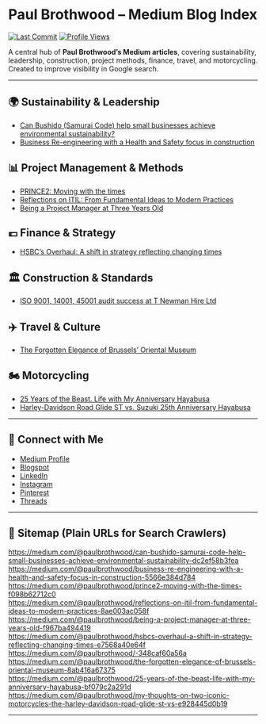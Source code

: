 # Paul Brothwood – Medium Blog Index

[![Last Commit](https://img.shields.io/github/last-commit/PaulBrothwood/paul-brothwood-medium-blogs)](https://github.com/PaulBrothwood/paul-brothwood-medium-blogs)
[![Profile Views](https://komarev.com/ghpvc/?username=PaulBrothwood&label=Profile%20Views)](https://github.com/PaulBrothwood)

A central hub of **Paul Brothwood’s Medium articles**, covering sustainability, leadership, construction, project methods, finance, travel, and motorcycling.  
Created to improve visibility in Google search.

---

## 🌍 Sustainability & Leadership
- [Can Bushido (Samurai Code) help small businesses achieve environmental sustainability?](https://medium.com/@paulbrothwood/can-bushido-samurai-code-help-small-businesses-achieve-environmental-sustainability-dc2ef58b3fea)
- [Business Re-engineering with a Health and Safety focus in construction](https://medium.com/@paulbrothwood/business-re-engineering-with-a-health-and-safety-focus-in-construction-5566e384d784)

## 📊 Project Management & Methods
- [PRINCE2: Moving with the times](https://medium.com/@paulbrothwood/prince2-moving-with-the-times-f098b62712c0)
- [Reflections on ITIL: From Fundamental Ideas to Modern Practices](https://medium.com/@paulbrothwood/reflections-on-itil-from-fundamental-ideas-to-modern-practices-8ae003ac058f)
- [Being a Project Manager at Three Years Old](https://medium.com/@paulbrothwood/being-a-project-manager-at-three-years-old-f967ba494419)

## 💷 Finance & Strategy
- [HSBC’s Overhaul: A shift in strategy reflecting changing times](https://medium.com/@paulbrothwood/hsbcs-overhaul-a-shift-in-strategy-reflecting-changing-times-e7568a40e64f)

## 🏛️ Construction & Standards
- [ISO 9001, 14001, 45001 audit success at T Newman Hire Ltd](https://medium.com/@paulbrothwood/-348caf60a56a)

## ✈️ Travel & Culture
- [The Forgotten Elegance of Brussels’ Oriental Museum](https://medium.com/@paulbrothwood/the-forgotten-elegance-of-brussels-oriental-museum-8ab416a67375)

## 🏍️ Motorcycling
- [25 Years of the Beast. Life with My Anniversary Hayabusa](https://medium.com/@paulbrothwood/25-years-of-the-beast-life-with-my-anniversary-hayabusa-bf079c2a291d)
- [Harley-Davidson Road Glide ST vs. Suzuki 25th Anniversary Hayabusa](https://medium.com/@paulbrothwood/my-thoughts-on-two-iconic-motorcycles-the-harley-davidson-road-glide-st-vs-e928445d0b19)

---

## 🔗 Connect with Me
- [Medium Profile](https://medium.com/@paulbrothwood)  
- [Blogspot](https://paulbrothwood.blogspot.com)  
- [LinkedIn](https://www.linkedin.com/in/paul-brothwood)  
- [Instagram](https://instagram.com/paulbrothwood)  
- [Pinterest](https://www.pinterest.com/paulbrothwood)  
- [Threads](https://www.threads.net/@paulbrothwood)

---

## 📌 Sitemap (Plain URLs for Search Crawlers)

https://medium.com/@paulbrothwood/can-bushido-samurai-code-help-small-businesses-achieve-environmental-sustainability-dc2ef58b3fea  
https://medium.com/@paulbrothwood/business-re-engineering-with-a-health-and-safety-focus-in-construction-5566e384d784  
https://medium.com/@paulbrothwood/prince2-moving-with-the-times-f098b62712c0  
https://medium.com/@paulbrothwood/reflections-on-itil-from-fundamental-ideas-to-modern-practices-8ae003ac058f  
https://medium.com/@paulbrothwood/being-a-project-manager-at-three-years-old-f967ba494419  
https://medium.com/@paulbrothwood/hsbcs-overhaul-a-shift-in-strategy-reflecting-changing-times-e7568a40e64f  
https://medium.com/@paulbrothwood/-348caf60a56a  
https://medium.com/@paulbrothwood/the-forgotten-elegance-of-brussels-oriental-museum-8ab416a67375  
https://medium.com/@paulbrothwood/25-years-of-the-beast-life-with-my-anniversary-hayabusa-bf079c2a291d  
https://medium.com/@paulbrothwood/my-thoughts-on-two-iconic-motorcycles-the-harley-davidson-road-glide-st-vs-e928445d0b19  


---

